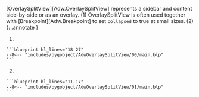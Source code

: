 [OverlaySplitView][Adw.OverlaySplitView] represents a sidebar and content side-by-side or as an overlay. (1)
OverlaySplitView is often used together with [Breakpoint][Adw.Breakpoint] to set `collapsed` to true at small sizes. (2)
{: .annotate }

1.  

    ```blueprint hl_lines="18 27"
    --8<-- "includes/pygobject/AdwOverlaySplitView/00/main.blp"
    ```

2.  

    ```blueprint hl_lines="11-17"
    --8<-- "includes/pygobject/AdwOverlaySplitView/01/main.blp"
    ```


